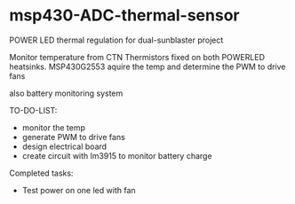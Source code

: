 # msp430-ADC-thermal-sensor
POWER LED thermal regulation for dual-sunblaster project

Monitor temperature from CTN Thermistors fixed on both POWERLED heatsinks.
MSP430G2553 aquire the temp and determine the PWM to drive fans

also battery monitoring system

TO-DO-LIST:
- monitor the temp
- generate PWM to drive fans
- design electrical board
- create circuit with lm3915 to monitor battery charge



Completed tasks:
- Test power on one led with fan

